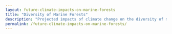 ```yaml
---
layout: future-climate-impacts-on-marine-forests
title: "Diversity of Marine Forests"
description: "Projected impacts of climate change on the diversity of marine forests."
permalink: /future-climate-impacts-on-marine-forests/
---
```

